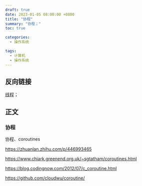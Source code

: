 ```yaml
---
draft: true
date: 2023-01-05 08:00:00 +0800
title: "协程"
summary: "协程；"
toc: true

categories:
  - 操作系统

tags:
  - 计算机
  - 操作系统
---
```


## 反向链接

[线程](/计算机/operating-system/线程)；

## 正文

### 协程

协程、coroutines

https://zhuanlan.zhihu.com/p/446993465

https://www.chiark.greenend.org.uk/~sgtatham/coroutines.html

https://blog.codingnow.com/2012/07/c_coroutine.html

https://github.com/cloudwu/coroutine/
